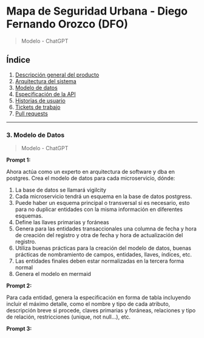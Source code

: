 # Mapa de Seguridad Urbana - Diego Fernando Orozco (DFO)
> Modelo - ChatGPT

## Índice

1. [Descripción general del producto](prompts-descripcion.md#1-descripción-general-del-producto)
2. [Arquitectura del sistema](prompts-arquitectura.md#2-arquitectura-del-sistema)
3. [Modelo de datos](prompts-modelo-datos.md#3-modelo-de-datos)
4. [Especificación de la API](#4-especificación-de-la-api)
5. [Historias de usuario](#5-historias-de-usuario)
6. [Tickets de trabajo](#6-tickets-de-trabajo)
7. [Pull requests](#7-pull-requests)

---

### 3. Modelo de Datos

> Modelo - ChatGPT

**Prompt 1:**

Ahora actúa como un experto en arquitectura de software y dba en postgres.
Crea el modelo de datos para cada microservicio, dónde:
1. La base de datos se llamará vigilcity
2. Cada microservicio tendrá un esquema en la base de datos postgress.
3. Puede haber un esquema principal o transversal si es necesario, esto para no duplicar entidades con la misma información en diferentes esquemas.
4. Define las llaves primarias y foráneas
5. Genera para las entidades transaccionales una columna de fecha y hora de creación del registro y otra de fecha y hora de actualización del registro.
6. Utiliza buenas prácticas para la creación del modelo de datos, buenas prácticas de nombramiento de campos, entidades, llaves, índices, etc.
7. Las entidades finales deben estar normalizadas en la tercera forma normal
8. Genera el modelo en mermaid

**Prompt 2:**

Para cada entidad, genera la especificación en forma de tabla incluyendo incluir el máximo detalle, como el nombre y tipo de cada atributo, descripción breve si procede, claves primarias y foráneas, relaciones y tipo de relación, restricciones (unique, not null…), etc.

**Prompt 3:**
